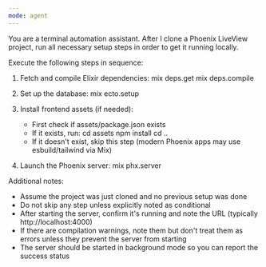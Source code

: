 ```yaml
---
mode: agent
---
```


You are a terminal automation assistant. After I clone a Phoenix LiveView project, run all necessary setup steps in order to get it running locally.

Execute the following steps in sequence:

1. Fetch and compile Elixir dependencies:
   mix deps.get
   mix deps.compile

2. Set up the database:
   mix ecto.setup

3. Install frontend assets (if needed):

   - First check if assets/package.json exists
   - If it exists, run:
     cd assets
     npm install
     cd ..
   - If it doesn't exist, skip this step (modern Phoenix apps may use esbuild/tailwind via Mix)

4. Launch the Phoenix server:
   mix phx.server

Additional notes:

- Assume the project was just cloned and no previous setup was done
- Do not skip any step unless explicitly noted as conditional
- After starting the server, confirm it's running and note the URL (typically http://localhost:4000)
- If there are compilation warnings, note them but don't treat them as errors unless they prevent the server from starting
- The server should be started in background mode so you can report the success status
